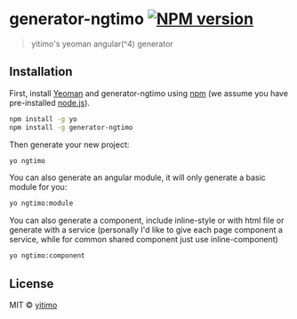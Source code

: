 # generator-ngtimo [![NPM version][npm-image]][npm-url]
> yitimo&#39;s yeoman angular(^4) generator

## Installation

First, install [Yeoman](http://yeoman.io) and generator-ngtimo using [npm](https://www.npmjs.com/) (we assume you have pre-installed [node.js](https://nodejs.org/)).

```bash
npm install -g yo
npm install -g generator-ngtimo
```

Then generate your new project:

```bash
yo ngtimo
```

You can also generate an angular module, it will only generate a basic module for you:

```bash
yo ngtimo:module
```

You can also generate a component, include inline-style or with html file or generate with a service (personally I'd like to give each page component a service, while for common shared component just use inline-component)

```bash
yo ngtimo:component
```

## License

MIT © [yitimo](www.yitimo.com)


[npm-image]: https://badge.fury.io/js/generator-ngtimo.svg
[npm-url]: https://npmjs.org/package/generator-ngtimo
[travis-image]: https://travis-ci.org/yitimo/generator-ngtimo.svg?branch=master
[travis-url]: https://travis-ci.org/yitimo/generator-ngtimo
[daviddm-image]: https://david-dm.org/yitimo/generator-ngtimo.svg?theme=shields.io
[daviddm-url]: https://david-dm.org/yitimo/generator-ngtimo
[coveralls-image]: https://coveralls.io/repos/yitimo/generator-ngtimo/badge.svg
[coveralls-url]: https://coveralls.io/r/yitimo/generator-ngtimo
